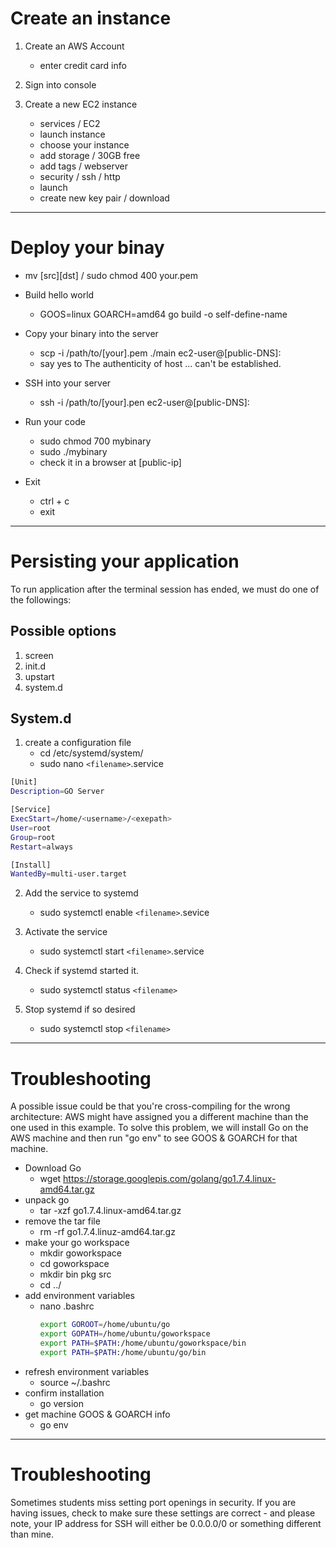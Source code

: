 # Create an instance

1. Create an AWS Account
   - enter credit card info

2. Sign into console

3. Create a new EC2 instance

    - services / EC2
    - launch instance
    - choose your instance
    - add storage / 30GB free
    - add tags / webserver
    - security / ssh / http
    - launch
    - create new key pair / download

---

# Deploy your binay

- mv \[src\]\[dst\] / sudo chmod 400 your.pem
- Build hello world
  - GOOS=linux GOARCH=amd64 go build -o self-define-name
- Copy your binary into the server
  - scp -i /path/to/\[your\].pem ./main ec2-user@[public-DNS]:
  - say yes to The authenticity of host ... can't be established.

- SSH into your server
  - ssh -i /path/to/\[your\].pen ec2-user@[public-DNS]:
  
- Run your code
  - sudo chmod 700 mybinary
  - sudo ./mybinary
  - check it in a browser at [public-ip]

- Exit
  - ctrl + c
  - exit

---

# Persisting your application

To run application after the terminal session has ended, we must do one of the followings:

## Possible options

1. screen
2. init.d
3. upstart
4. system.d

## System.d

1. create a configuration file
   - cd /etc/systemd/system/
   - sudo nano ```<filename>```.service

```Bash
[Unit]
Description=GO Server

[Service]
ExecStart=/home/<username>/<exepath>
User=root
Group=root
Restart=always

[Install]
WantedBy=multi-user.target
```

2. Add the service to systemd
    - sudo systemctl enable ```<filename>```.sevice
  
3. Activate the service
   - sudo systemctl start ```<filename>```.service

4. Check if systemd started it.
   - sudo systemctl status ```<filename>```

5. Stop systemd if so desired
   - sudo systemctl stop ```<filename>```

---

# Troubleshooting

A possible issue could be that you're cross-compiling for the wrong architecture: AWS might have assigned you a different machine than the one used in this example. To solve this problem, we will install Go on the AWS machine and then run "go env" to see GOOS & GOARCH for that machine.

- Download Go
  - wget https://storage.googlepis.com/golang/go1.7.4.linux-amd64.tar.gz
- unpack go
  - tar -xzf go1.7.4.linux-amd64.tar.gz
- remove the tar file
  - rm -rf go1.7.4.linuz-amd64.tar.gz
- make your go workspace
  - mkdir goworkspace
  - cd goworkspace
  - mkdir bin pkg src
  - cd ../
- add environment variables
  - nano .bashrc
    ```Bash
    export GOROOT=/home/ubuntu/go
    export GOPATH=/home/ubuntu/goworkspace
    export PATH=$PATH:/home/ubuntu/goworkspace/bin
    export PATH=$PATH:/home/ubuntu/go/bin
    ```
- refresh environment variables
  - source ~/.bashrc
- confirm installation
  - go version
- get machine GOOS & GOARCH info
  - go env
  
---

# Troubleshooting

Sometimes students miss setting port openings in security. If you are having issues, check to make sure these settings are correct - and please note, your IP address for SSH will either be 0.0.0.0/0 or something different than mine.
